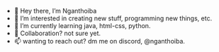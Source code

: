 - 👋 Hey there, I’m Nganthoiba
- 👀 I’m interested in creating new stuff, programming new things, etc.
- 🌱 I’m currently learning java, html-css, python.
- 💞️ Collaboration? not sure yet.
- 📫 wanting to reach out? dm me on discord, @nganthoiba.

<!---
nganthoibaayekpam/nganthoibaayekpam is a ✨ special ✨ repository because its `README.md` (this file) appears on your GitHub profile.
You can click the Preview link to take a look at your changes.
--->
